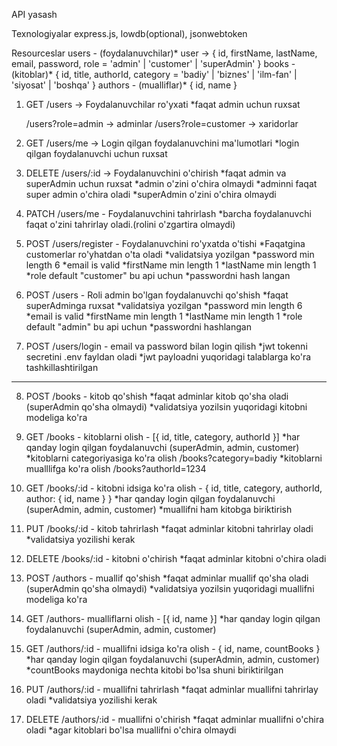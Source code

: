 API yasash

Texnologiyalar
express.js, lowdb(optional), jsonwebtoken

Resourceslar
users - (foydalanuvchilar)* user -> { id, firstName, lastName, email, password, role = 'admin' | 'customer' | 'superAdmin' }
books - (kitoblar)* { id, title, authorId, category = 'badiy' | 'biznes' | 'ilm-fan' | 'siyosat' | 'boshqa' }
authors - (mualliflar)* { id, name }

1. GET /users -> Foydalanuvchilar ro'yxati
	*faqat admin uchun ruxsat

	/users?role=admin -> adminlar
	/users?role=customer -> xaridorlar

2. GET /users/me -> Login qilgan foydalanuvchini ma'lumotlari
	*login qilgan foydalanuvchi uchun ruxsat

3. DELETE /users/:id -> Foydalanuvchini o'chirish
	*faqat admin va superAdmin uchun ruxsat
	*admin o'zini o'chira olmaydi
	*adminni faqat super admin o'chira oladi
	*superAdmin o'zini o'chira olmaydi

4. PATCH /users/me - Foydalanuvchini tahrirlash
	*barcha foydalanuvchi faqat o'zini tahrirlay oladi.(rolini o'zgartira olmaydi)

5. POST /users/register - Foydalanuvchini ro'yxatda o'tishi
	*Faqatgina customerlar ro'yhatdan o'ta oladi
	*validatsiya yozilgan
	*password min length 6
	*email is valid
	*firstName min length 1
	*lastName min length 1
	*role default "customer" bu api uchun
	*passwordni hash langan

6. POST /users - Roli admin bo'lgan foydalanuvchi qo'shish
	*faqat superAdminga ruxsat
	*validatsiya yozilgan
	*password min length 6
	*email is valid
	*firstName min length 1
	*lastName min length 1
	*role default "admin" bu api uchun
	*passwordni hashlangan

7. POST /users/login - email va password bilan login qilish
	*jwt tokenni secretini .env fayldan oladi
	*jwt payloadni yuqoridagi talablarga ko'ra tashkillashtirilgan


____________________________________________________________________________________

8. POST /books - kitob qo'shish
	*faqat adminlar kitob qo'sha oladi (superAdmin qo'sha olmaydi)
	*validatsiya yozilsin yuqoridagi kitobni modeliga ko'ra

9. GET /books - kitoblarni olish - [{ id, title, category, authorId }]
	*har qanday login qilgan foydalanuvchi (superAdmin, admin, customer)
	*kitoblarni categoriyasiga ko'ra olish /books?category=badiy
	*kitoblarni mualllifga ko'ra olish /books?authorId=1234

10. GET /books/:id - kitobni idsiga ko'ra olish - { id, title, category, authorId, author: { id, name } }
	*har qanday login qilgan foydalanuvchi (superAdmin, admin, customer)
	*muallifni ham kitobga biriktirish

11. PUT /books/:id - kitob tahrirlash
	*faqat adminlar kitobni tahrirlay oladi
	*validatsiya yozilishi kerak

12. DELETE /books/:id - kitobni o'chirish
	*faqat adminlar kitobni o'chira oladi

13. POST /authors - muallif qo'shish
	*faqat adminlar muallif qo'sha oladi (superAdmin qo'sha olmaydi)
	*validatsiya yozilsin yuqoridagi muallifni modeliga ko'ra

9. GET /authors- mualliflarni olish - [{ id, name }]
	*har qanday login qilgan foydalanuvchi (superAdmin, admin, customer)

10. GET /authors/:id - muallifni idsiga ko'ra olish - { id, name, countBooks }
	*har qanday login qilgan foydalanuvchi (superAdmin, admin, customer)
	*countBooks maydoniga nechta kitobi bo'lsa shuni biriktirilgan

11. PUT /authors/:id - muallifni tahrirlash
	*faqat adminlar muallifni tahrirlay oladi
	*validatsiya yozilishi kerak

12. DELETE /authors/:id - muallifni o'chirish
	*faqat adminlar muallifni o'chira oladi
	*agar kitoblari bo'lsa muallifni o'chira olmaydi
